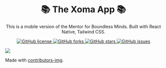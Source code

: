 <h1 align="center">📚 The Xoma App 📚</h1>
<p align="center">This is a mobile version of the Mentor for Boundless Minds. Built with React Native, Tailwind CSS.
</p>

<p align="center"> 
  <a href="https://github.com/Boundless-App/theMentor-App" title="License">
    <img alt="GitHub license" src="https://img.shields.io/github/license/Boundless-App/XomaMobile?label=License&logo=Github&style=flat-square" alt="The Xoma App License">
  </a>
  
  <a href="https://github.com/Boundless-App/XomaMobile/network" title="Forks">
    <img alt="GitHub forks" src="https://img.shields.io/github/forks/Boundless-App/XomaMobile?label=Forks&logo=Github&style=flat-square" alt="The Xoma App Forks">
  </a>
  
  <a href="https://github.com/Boundless-App/XomaMobile/stargazers" title="Stars">
    <img alt="GitHub stars" src="https://img.shields.io/github/stars/Boundless-App/XomaMobile?label=Stars&logo=Github&style=flat-square" alt="The Xoma App Stars">
  </a>  
  
  <a href="https://github.com/Boundless-App/XomaMobile/issues" title="Issues">
    <img alt="GitHub issues" src="https://img.shields.io/github/issues/Boundless-App/XomaMobile?label=Issues&logo=Github&style=flat-square" alt="The Xoma App Issues">
  </a>
  
</p>
<a href = "https://github.com/Your_GitHub_Username/Your_Repository_Name/graphs/contributors">
<img src = "https://contrib.rocks/image?repo = GitHub_username/repository_name"/>
</a>

Made with [contributors-img](https://contrib.rocks).
